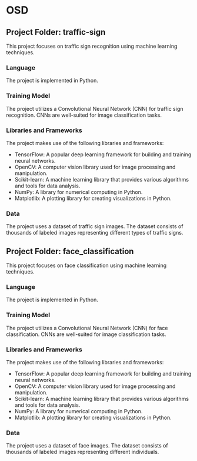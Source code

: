# OSD

## Project Folder: traffic-sign

This project focuses on traffic sign recognition using machine learning techniques.

### Language

The project is implemented in Python.

### Training Model

The project utilizes a Convolutional Neural Network (CNN) for traffic sign recognition. CNNs are well-suited for image classification tasks.

### Libraries and Frameworks

The project makes use of the following libraries and frameworks:

- TensorFlow: A popular deep learning framework for building and training neural networks.
- OpenCV: A computer vision library used for image processing and manipulation.
- Scikit-learn: A machine learning library that provides various algorithms and tools for data analysis.
- NumPy: A library for numerical computing in Python.
- Matplotlib: A plotting library for creating visualizations in Python.

### Data

The project uses a dataset of traffic sign images. The dataset consists of thousands of labeled images representing different types of traffic signs.

## Project Folder: face_classification

This project focuses on face classification using machine learning techniques.

### Language

The project is implemented in Python.

### Training Model

The project utilizes a Convolutional Neural Network (CNN) for face classification. CNNs are well-suited for image classification tasks.

### Libraries and Frameworks

The project makes use of the following libraries and frameworks:

- TensorFlow: A popular deep learning framework for building and training neural networks.
- OpenCV: A computer vision library used for image processing and manipulation.
- Scikit-learn: A machine learning library that provides various algorithms and tools for data analysis.
- NumPy: A library for numerical computing in Python.
- Matplotlib: A plotting library for creating visualizations in Python.

### Data

The project uses a dataset of face images. The dataset consists of thousands of labeled images representing different individuals.
